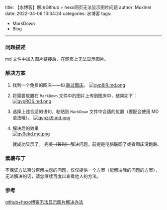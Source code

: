 title: 【水博客】解决Github + hexo网页无法显示图片问题
author: Muxiner
date: 2022-04-06 13:34:24
categories: 水博客
tags: 
   - MarkDown
   - Blog
---

### 问题描述

md 文件中加入图片链接后，在网页上无法显示图片。  
<!--more-->

### 解决方案

1. 找到一个免费的图床——如 [路过图床](https://imgtu.com/)。
   [![qvp8iR.md.png](https://s1.ax1x.com/2022/04/06/qvp8iR.md.png)](https://imgtu.com/i/qvp8iR)

2. 将需要放置在 `MarkDown` 文件中的图片上传到图床中，结果如下：
   [![qvpROS.md.png](https://s1.ax1x.com/2022/04/06/qvpROS.md.png)](https://imgtu.com/i/qvpROS)
   
3. 选择上述合适的语句，粘贴到 `MarkDown` 文件中合适的位置（要配合使用 MD 语法哦）。
   [![qvpzk9.md.png](https://s1.ax1x.com/2022/04/06/qvpzk9.md.png)](https://imgtu.com/i/qvpzk9)

4. 解决后的效果  
    [![qv9ekd.md.png](https://s1.ax1x.com/2022/04/06/qv9ekd.md.png)](https://imgtu.com/i/qv9ekd)
    
    就成功显示了。
    完美~~（暂时）~~解决问题，前提是电脑联网了或者图床没跑路。

### 紫薯布丁
不保证方法百分百解决您的问题，仅仅提供一个方案（能解决我的问题的方案），无法解决的话，请您继续百度以查看他人的方法。  

### 参考
[github+hexo博客无法显示图片解决办法](https://www.dazhuanlan.com/2019/10/16/5da647c849379/)